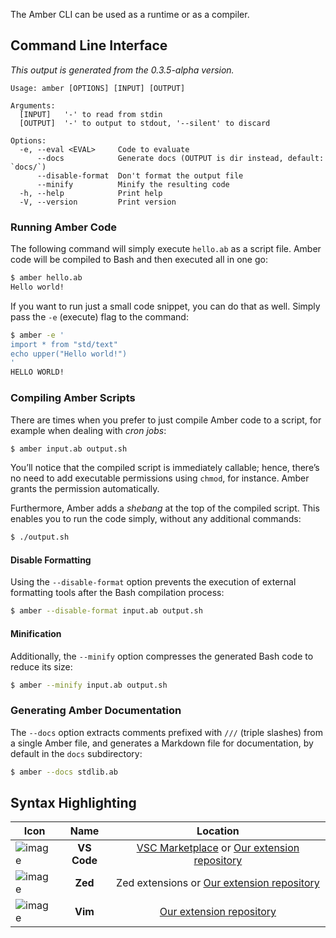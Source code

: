 The Amber CLI can be used as a runtime or as a compiler.

## Command Line Interface

*This output is generated from the 0.3.5-alpha version.*
```
Usage: amber [OPTIONS] [INPUT] [OUTPUT]

Arguments:
  [INPUT]   '-' to read from stdin
  [OUTPUT]  '-' to output to stdout, '--silent' to discard

Options:
  -e, --eval <EVAL>     Code to evaluate
      --docs            Generate docs (OUTPUT is dir instead, default: `docs/`)
      --disable-format  Don't format the output file
      --minify          Minify the resulting code
  -h, --help            Print help
  -V, --version         Print version
```

### Running Amber Code

The following command will simply execute `hello.ab` as a script file. Amber code will be compiled to Bash and then executed all in one go:

```sh
$ amber hello.ab
Hello world!
```

If you want to run just a small code snippet, you can do that as well. Simply pass the `-e` (execute) flag to the command:

```sh
$ amber -e '
import * from "std/text"
echo upper("Hello world!")
'
HELLO WORLD!
```

### Compiling Amber Scripts

There are times when you prefer to just compile Amber code to a script, for example when dealing with _cron jobs_:

```sh
$ amber input.ab output.sh
```

You’ll notice that the compiled script is immediately callable; hence, there’s no need to add executable permissions using `chmod`, for instance. Amber grants the permission automatically.

Furthermore, Amber adds a _shebang_ at the top of the compiled script. This enables you to run the code simply, without any additional commands:

```sh
$ ./output.sh
```

#### Disable Formatting

Using the `--disable-format` option prevents the execution of external formatting tools after the Bash compilation process:

```sh
$ amber --disable-format input.ab output.sh
```

#### Minification

Additionally, the `--minify` option compresses the generated Bash code to reduce its size:

```sh
$ amber --minify input.ab output.sh
```

### Generating Amber Documentation

The `--docs` option extracts comments prefixed with `///` (triple slashes) from a single Amber file, and generates a Markdown file for documentation, by default in the `docs` subdirectory:

```sh
$ amber --docs stdlib.ab
```

## Syntax Highlighting

| Icon | Name | Location |
|---|:----:|:-----:|
| ![image](/images/logo-vsc.png)  | **VS Code** | [VSC Marketplace](https://marketplace.visualstudio.com/items?itemName=Ph0enixKM.amber-language) or [Our extension repository](https://github.com/amber-lang/vsc-amber-extension) |
| ![image](/images/logo-zed.png) | **Zed** | Zed extensions or [Our extension repository](https://github.com/amber-lang/zed-amber-extension) |
| ![image](/images/logo-vim.png)  | **Vim** | [Our extension repository](https://github.com/amber-lang/amber-vim) |
